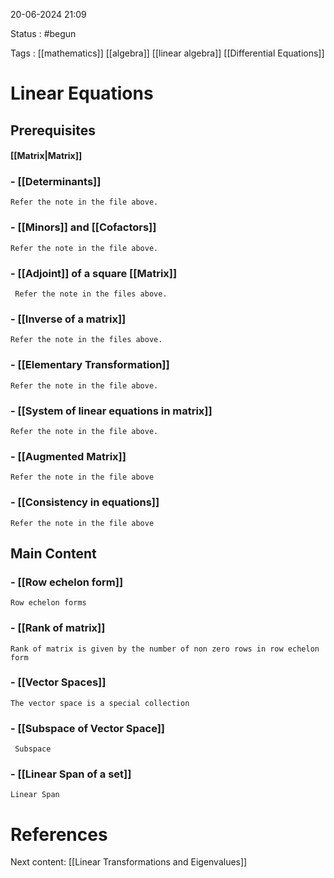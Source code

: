 
20-06-2024 21:09

Status : #begun

Tags : [[mathematics]] [[algebra]] [[linear algebra]] [[Differential Equations]]

# Linear Equations

## Prerequisites
#### [[Matrix|Matrix]]
### - [[Determinants]]
	Refer the note in the file above.
### - [[Minors]] and [[Cofactors]]
	Refer the note in the file above.
### - [[Adjoint]] of a square [[Matrix]]
	 Refer the note in the files above.
### - [[Inverse of a matrix]]
	Refer the note in the files above.
### - [[Elementary Transformation]]
	Refer the note in the file above.
### - [[System of linear equations in matrix]]
	Refer the note in the file above.
### - [[Augmented Matrix]]
	Refer the note in the file above
### - [[Consistency in equations]]
	Refer the note in the file above
## Main Content

### - [[Row echelon form]]
	Row echelon forms 
### - [[Rank of matrix]]
	Rank of matrix is given by the number of non zero rows in row echelon form
### - [[Vector Spaces]]
	The vector space is a special collection
### - [[Subspace of Vector Space]]
	 Subspace
### - [[Linear Span of a set]]
	Linear Span


# References

Next content: 
[[Linear Transformations and Eigenvalues]]